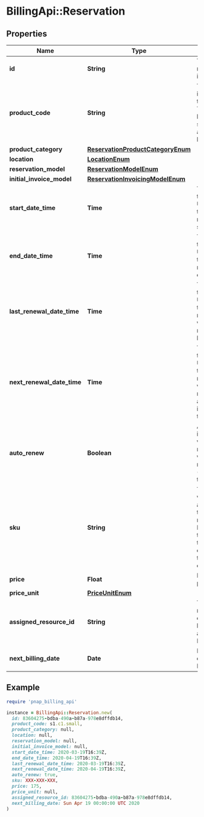 # BillingApi::Reservation

## Properties

| Name | Type | Description | Notes |
| ---- | ---- | ----------- | ----- |
| **id** | **String** | The reservation identifier. |  |
| **product_code** | **String** | The code identifying the product. This code has significant across all locations. |  |
| **product_category** | [**ReservationProductCategoryEnum**](ReservationProductCategoryEnum.md) |  |  |
| **location** | [**LocationEnum**](LocationEnum.md) |  |  |
| **reservation_model** | [**ReservationModelEnum**](ReservationModelEnum.md) |  |  |
| **initial_invoice_model** | [**ReservationInvoicingModelEnum**](ReservationInvoicingModelEnum.md) |  | [optional] |
| **start_date_time** | **Time** | The point in time (in UTC) when the reservation starts. |  |
| **end_date_time** | **Time** | The point in time (in UTC) when the reservation end. | [optional] |
| **last_renewal_date_time** | **Time** | The point in time (in UTC) when the reservation was renewed last. | [optional] |
| **next_renewal_date_time** | **Time** | The point in time (in UTC) when the reservation will be renewed if auto renew is set to true. | [optional] |
| **auto_renew** | **Boolean** | A flag indicating whether the reservation will auto-renew (default is true). |  |
| **sku** | **String** | The sku that will be applied to this reservation. It is useful to find out the price by querying the /product endpoint. |  |
| **price** | **Float** | Reservation price. |  |
| **price_unit** | [**PriceUnitEnum**](PriceUnitEnum.md) |  |  |
| **assigned_resource_id** | **String** | The resource ID currently being assigned to Reservation. | [optional] |
| **next_billing_date** | **Date** | Next billing date for Reservation. | [optional] |

## Example

```ruby
require 'pnap_billing_api'

instance = BillingApi::Reservation.new(
  id: 83604275-bdba-490a-b87a-978e8dffdb14,
  product_code: s1.c1.small,
  product_category: null,
  location: null,
  reservation_model: null,
  initial_invoice_model: null,
  start_date_time: 2020-03-19T16:39Z,
  end_date_time: 2020-04-19T16:39Z,
  last_renewal_date_time: 2020-03-19T16:39Z,
  next_renewal_date_time: 2020-04-19T16:39Z,
  auto_renew: true,
  sku: XXX-XXX-XXX,
  price: 175,
  price_unit: null,
  assigned_resource_id: 83604275-bdba-490a-b87a-978e8dffdb14,
  next_billing_date: Sun Apr 19 00:00:00 UTC 2020
)
```

